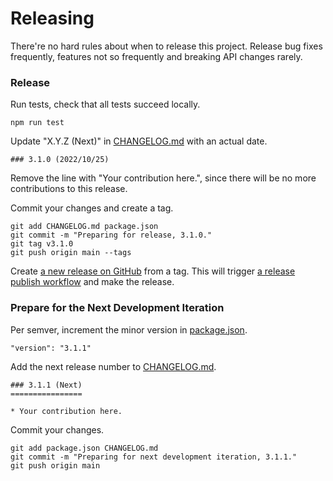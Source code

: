 # Releasing

There're no hard rules about when to release this project. Release bug fixes frequently, features not so frequently and breaking API changes rarely.

### Release

Run tests, check that all tests succeed locally.

```
npm run test
```

Update "X.Y.Z (Next)" in [CHANGELOG.md](CHANGELOG.md) with an actual date.

```
### 3.1.0 (2022/10/25)
```

Remove the line with "Your contribution here.", since there will be no more contributions to this release.

Commit your changes and create a tag.

```
git add CHANGELOG.md package.json
git commit -m "Preparing for release, 3.1.0."
git tag v3.1.0
git push origin main --tags
```

Create [a new release on GitHub](https://github.com/dblock/create-a-github-issue/releases/new) from a tag.
This will trigger [a release publish workflow](.github/workflows/publish.yml) and make the release.

### Prepare for the Next Development Iteration

Per semver, increment the minor version in [package.json](package.json).

```
"version": "3.1.1"
```

Add the next release number to [CHANGELOG.md](CHANGELOG.md).

```
### 3.1.1 (Next)
================

* Your contribution here.
```

Commit your changes.

```
git add package.json CHANGELOG.md
git commit -m "Preparing for next development iteration, 3.1.1."
git push origin main
```

